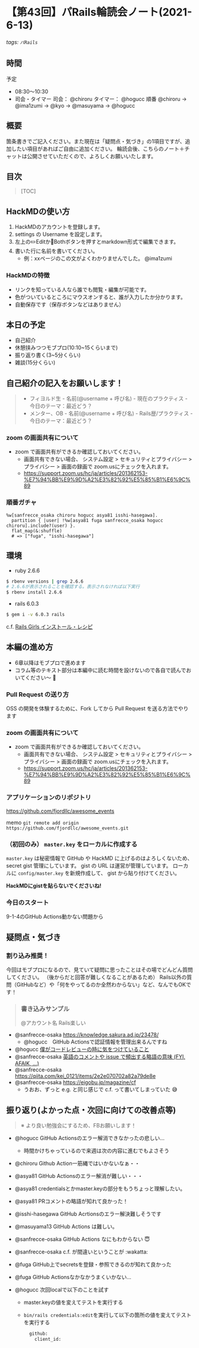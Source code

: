 # 【第43回】パRails輪読会ノート(2021-6-13)
###### tags: `パRails`
## 時間
予定
- 08:30〜10:30
- 司会・タイマー
司会： @chiroru
タイマー： @hogucc
順番 @chiroru → @ima1zumi → @kyo → @masuyama → @hogucc

## 概要
箇条書きでご記入ください。また現在は「疑問点・気づき」の1項目ですが、追加したい項目があればご自由に追加ください。
輪読会後、こちらのノート＋チャットは公開させていただくので、よろしくお願いいたします。

## 目次
> [TOC]

## HackMDの使い方
1. HackMDのアカウントを登録します。
2. settings の Username を設定します。
3. 左上の✏️Editか📖Bothボタンを押すとmarkdown形式で編集できます。
4. 書いた行に名前を書いてください。
    - 例：xxページのこの文がよくわかりませんでした。 @ima1zumi 

### HackMDの特徴
- リンクを知っている人なら誰でも閲覧・編集が可能です。
- 色がついているところにマウスオンすると、誰が入力したか分かります。
- 自動保存です（保存ボタンなどはありません）

## 本日の予定
- 自己紹介
- 休憩挟みつつモブプロ(10:10~15くらいまで)
- 振り返り書く(3~5分くらい)
- 雑談(15分くらい)


## 自己紹介の記入をお願いします！
> - フィヨルド生
    - 名前(@username + 呼び名)
    - 現在のプラクティス 
    - 今日のテーマ：最近どう？
> - メンター、OB
    - 名前(@username + 呼び名)
    - Rails歴/プラクティス
    - 今日のテーマ：最近どう？
 

### zoom の画面共有について

- zoom で画面共有ができるか確認しておいてください。
    - 画面共有できない場合、 システム設定 > セキュリティとプライバシー > プライバシー > 画面の録画で zoom.usにチェックを入れます。
    - https://support.zoom.us/hc/ja/articles/201362153-%E7%94%BB%E9%9D%A2%E3%82%92%E5%85%B1%E6%9C%89

### 順番ガチャ

```ruby=
%w[sanfrecce_osaka chiroru hogucc asya81 isshi-hasegawa].
  partition { |user| !%w[asya81 fuga sanfrecce_osaka hogucc chiroru].include?(user) }.
  flat_map(&:shuffle)
  # => ["fuga", "isshi-hasegawa"]
```


## 環境

- ruby 2.6.6

```bash
$ rbenv versions | grep 2.6.6
# 2.6.6が表示されることを確認する。表示されなければ以下実行
$ rbenv install 2.6.6
```

- rails 6.0.3
```bash
$ gem i -v 6.0.3 rails
```

c.f. [Rails Girls インストール・レシピ](https://railsgirls.jp/install)

## 本編の進め方

- 6章以降はモブプロで進めます
- コラム等のテキスト部分は本編中に読む時間を設けないので各自で読んでおいてください〜 :pray: 

### Pull Request の送り方

OSS の開発を体験するために、Fork してから Pull Request を送る方法でやります

### zoom の画面共有について

- zoom で画面共有ができるか確認しておいてください。
    - 画面共有できない場合、 システム設定 > セキュリティとプライバシー > プライバシー > 画面の録画で zoom.usにチェックを入れます。
    - https://support.zoom.us/hc/ja/articles/201362153-%E7%94%BB%E9%9D%A2%E3%82%92%E5%85%B1%E6%9C%89

### アプリケーションのリポジトリ

https://github.com/fjordllc/awesome_events

memo
`git remote add origin https://github.com/fjordllc/awesome_events.git`

### （初回のみ） `master.key` をローカルに作成する
`master.key` は秘密情報で GitHub や HackMD に上げるのはよろしくないため、 secret gist 管理にしています。 gist の URL は運営が管理しています。
ローカルに `config/master.key` を新規作成して、 gist から貼り付けてください。

**HackMDにgistを貼らないでくださいね!**






### 今日のスタート
9-1-4のGitHub Actions動かない問題から


## 疑問点・気づき

### 割り込み推奨！
今回はモブプロになるので、見ていて疑問に思ったことはその場でどんどん質問してください。
（後からだと回答が難しくなることがあるため）
Rails以外の質問（GitHubなど）や「何をやってるのか全然わからない」など、なんでもOKです！

>### 書き込みサンプル
>@アカウント名 Rails楽しい

- @sanfrecce-osaka https://knowledge.sakura.ad.jp/23478/
  - @hogucc　GitHub Actionsで認証情報を管理出来るんですね
- @hogucc [僕がコードレビューの時に気をつけていること](https://note.com/su_k/n/nf23ab5c6dba2)
- @sanfrecce-osaka [英語のコメントや issue で頻出する略語の意味 (FYI, AFAIK, ...)](https://qiita.com/uasi/items/86c3a09d17792ab62dfe)
- @sanfrecce-osaka https://qiita.com/kei_0121/items/2e2e070702a82a79de8e
- @sanfrecce-osaka https://eigobu.jp/magazine/cf
  - うおお、ずっと e.g. と同じ感じで c.f. って書いてしまっていた :sweat_smile: 

## 振り返り(よかった点・次回に向けての改善点等)
>※ より良い勉強会にするため、FBお願いします！

- @hogucc GitHub Actionsのエラー解消できなかったの悲しい...
    - 時間かけちゃっているので来週は次の内容に進むでもよさそう

- @chiroru Github Action一筋縄ではいかないなぁ・・

- @asya81 GitHub Actionsのエラー解消が難しい・・・
- @asya81 credentialsとかmaster.keyの部分をもうちょっと理解したい。
- @asya81 PRコメントの略語が知れて良かった！

- @isshi-hasegawa GitHub Acrtionsのエラー解決難しそうです

- @masuyama13 GitHub Actions は難しい。
- @sanfrecce-osaka GitHub Actions なにもわからない :innocent: 
- @sanfrecce-osaka c.f. が間違いということが :wakatta:
- @fuga GitHub上でsecretsを登録・参照できるのが知れて良かった
- @fuga GitHub Actionsなかなかうまくいかない…


- @hogucc 次回localで以下のことを試す
    - master.keyの値を変えてテストを実行する
    - `bin/rails credentials:edit`を実行して以下の箇所の値を変えてテストを実行する

        ```ruby
          github:
            client_id: